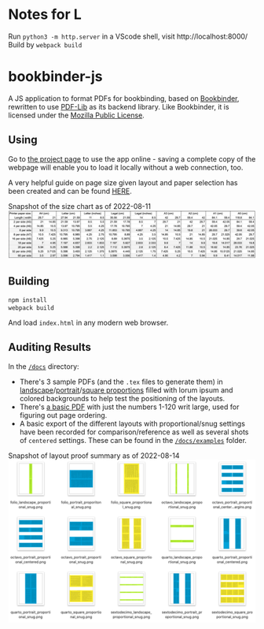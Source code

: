 # Notes for L

Run `python3 -m http.server` in a VScode shell, visit http://localhost:8000/
Build by `webpack build`



# bookbinder-js
A JS application to format PDFs for bookbinding, based on [Bookbinder](http://quantumelephant.co.uk/bookbinder/bookbinder.html), rewritten to use [PDF-Lib](https://pdf-lib.js.org) as its backend library. Like Bookbinder, it is licensed under the [Mozilla Public License](https://www.mozilla.org/en-US/MPL/).

## Using
Go to [the project page](https://momijizukamori.github.io/bookbinder-js) to use the app online - saving a complete copy of the webpage will enable you to load it locally without a web connection, too.

A very helpful guide on page size given layout and paper selection has been created and can be found [HERE](https://docs.google.com/spreadsheets/d/1Qi9Qlbd4QBj6lErnFaRe8rdBsrX0tD7cWf0iOW1V0Vs/edit#gid=0).

Snapshot of the size chart as of 2022-08-11
![Snapshot of sizes as of 2022-08-11](/docs/sizes_guide_snapshot_2022_08_11.png)


## Building
```
npm install
webpack build
```
And load `index.html` in any modern web browser.

## Auditing Results

In the [`/docs`](/docs) directory:

 - There's 3 sample PDFs (and the `.tex` files to generate them) in [landscape](/docs/example_50cm_wide_10cm_tall.pdf)/[portrait](/docs/example_15cm_wide_40cm_tall.pdf)/[square proportions](/docs/example_20cm_square.pdf) filled with lorum ipsum and colored backgrounds to help test the positioning of the layouts. 
 - There's [a basic PDF](/docs/example_page_numbers.pdf) with just the numbers 1-120 writ large, used for figuring out page ordering.
 - A basic export of the different layouts with proportional/snug settings have been recorded for comparison/reference as well as several shots of `centered` settings. These can be found in the [`/docs/examples`](/docs/examples) folder. 

Snapshot of layout proof summary as of 2022-08-14
![Snapshot of layout proof summary 2022-08-14](/docs/examples_summary_snapshot_2022_08_14.png)